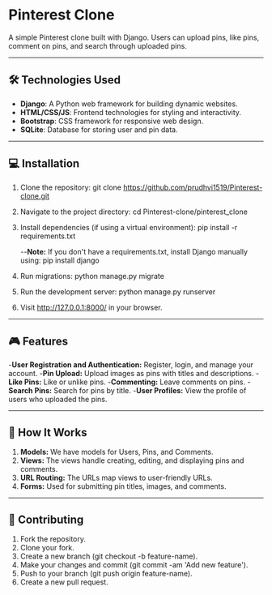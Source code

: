 # Pinterest Clone

A simple Pinterest clone built with Django. Users can upload pins, like pins, comment on pins, and search through uploaded pins. 

---

## 🛠️ Technologies Used

- **Django**: A Python web framework for building dynamic websites.
- **HTML/CSS/JS**: Frontend technologies for styling and interactivity.
- **Bootstrap**: CSS framework for responsive web design.
- **SQLite**: Database for storing user and pin data.

---

## 💻 Installation

1. Clone the repository:
   git clone https://github.com/prudhvi1519/Pinterest-clone.git

2. Navigate to the project directory:
   cd Pinterest-clone/pinterest_clone

3. Install dependencies (if using a virtual environment):
   pip install -r requirements.txt

   --**Note:** If you don't have a requirements.txt, install Django manually using:
      pip install django

4. Run migrations:
   python manage.py migrate

6. Run the development server:
   python manage.py runserver

7. Visit http://127.0.0.1:8000/ in your browser.

---

## 🎮 Features

-**User Registration and Authentication:** Register, login, and manage your account.
-**Pin Upload:** Upload images as pins with titles and descriptions.
-**Like Pins:** Like or unlike pins.
-**Commenting:** Leave comments on pins.
-**Search Pins:** Search for pins by title.
-**User Profiles:** View the profile of users who uploaded the pins.

---

## 🤖 How It Works

1. **Models:** We have models for Users, Pins, and Comments.
2. **Views:** The views handle creating, editing, and displaying pins and comments.
3. **URL Routing:** The URLs map views to user-friendly URLs.
4. **Forms:** Used for submitting pin titles, images, and comments.

---

## 👥 Contributing

1. Fork the repository.
2. Clone your fork.
3. Create a new branch (git checkout -b feature-name).
4. Make your changes and commit (git commit -am 'Add new feature').
5. Push to your branch (git push origin feature-name).
6. Create a new pull request.
